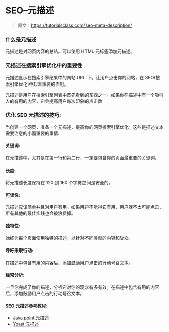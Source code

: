 # SEO–元描述

> 原文：<https://tutorialsclass.com/seo-meta-description/>

### 什么是元描述

元描述是对网页内容的总结。可以使用 HTML 元标签添加元描述。

### 元描述在搜索引擎优化中的重要性

元描述显示在搜索引擎结果中的网站 URL 下。让用户点击你的网站，在 SEO(搜索引擎优化)中起着重要的作用。

元描述是用户在搜索引擎列表中首先看到的东西之一。如果你在描述中有一个吸引人的有用的内容，它会提高用户每次印象的点击数

### 优化 SEO 元描述的技巧:

当创建一个网页，准备一个元描述，提高你的网页搜索引擎优化。这些是描述文本需要注意的小而重要的事情:

#### 关键词:

在元描述中，尤其是在第一行和第二行，一定要包含你的页面最重要的关键词。

#### 长度:

将元描述长度保持在 120 到 160 个字符之间是安全的。

#### 可读性:

元描述应该简单并且对用户有用。如果用户不觉得它有用，用户就不太可能点击，所有其他的最佳实践也会被浪费掉。

#### 独特性:

始终为每个页面使用独特的描述，以针对不同类型的内容和受众。

#### 呼吁采取行动:

在描述中包含有用的内容后，添加鼓励用户点击的行动号召文本。

#### 经常分析:

一旦你完成了你的描述，分析它对你的观众有多有效。在描述中包含有用的内容后，添加鼓励用户点击的行动号召文本。

#### SEO 元描述参考教程:

*   [Java point 元描述](https://www.javatpoint.com/seo-meta-description)
*   [Yoast 元描述](https://yoast.com/meta-descriptions/)